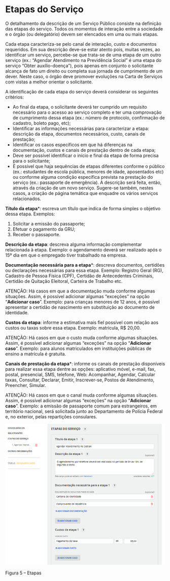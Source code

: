 # Etapas do Serviço

O detalhamento da descrição de um Serviço Público consiste na definição das etapas do serviço. Todos os momentos de interação entre a sociedade e o órgão (ou delegatório) devem ser elencados em uma ou mais etapas. 

Cada etapa caracteriza-se pelo canal de interação, custo e documentos requeridos. Em sua descrição deve-se estar atento pois, muitas vezes, ao identificar um serviço, percebe-se que trata-se de uma etapa de um outro serviço (ex.: “Agendar Atendimento na Previdência Social” é uma etapa do serviço “Obter auxílio-doença”), pois apenas em conjunto o solicitante alcança de fato um direito ou completa sua jornada de cumprimento de um dever. Neste caso, o órgão deve promover evoluções na Carta de Serviços com vistas a melhor orientar o solicitante.

A identificação de cada etapa do serviço deverá considerar os seguintes critérios:

* Ao final da etapa, o solicitante deverá ter cumprido um requisito necessário para o acesso ao serviço completo e ter uma comprovação de cumprimento dessa etapa (ex.: número de protocolo, confirmação de cadastro, boleto pago, etc);
* Identificar as informações necessárias para caracterizar a etapa: descrição da etapa, documentos necessários, custo, canais de prestação;
* Identificar os casos específicos em que há diferenças na documentação, custos e canais de prestação dentro de cada etapa;
* Deve ser possível identificar o início e final da etapa de forma precisa para o solicitante;
* É possível que haja sequências de etapas diferentes conforme o público (ex.: estudantes de escola pública, menores de idade, aposentados etc) ou conforme alguma condição específica prevista na prestação do serviço (ex.: passaporte de emergência). A descrição será feita, então, através da criação de um novo serviço. Sugere-se também, nestes casos, a criação de página temática que enquadre os vários serviços relacionados.

**Título da etapa***: escreva um título que indica de forma simples o objetivo dessa etapa. Exemplos:

1. Solicitar a emissão do passaporte;
2. Efetuar o pagamento da GRU;
3. Receber o passaporte.

**Descrição da etapa**: descreva alguma informação complementar relacionada à etapa. Exemplo: o agendamento deverá ser realizado após o 15º dia em que o empregado tiver trabalhado na empresa.

**Documentação necessária para a etapa***: descreva documentos, certidões ou declarações necessárias para essa etapa. Exemplo: Registro Geral (RG), Cadastro de Pessoa Física (CPF), Certidão de Antecedentes Criminais, Certidão de Quitação Eleitoral, Carteira de Trabalho etc.

ATENÇÃO: Há casos em que a documentação muda conforme algumas situações. Assim, é possível adicionar algumas “exceções” na opção “**Adicionar caso**”. Exemplo: para crianças menores de 12 anos, é possível apresentar a certidão de nascimento em substituição ao documento de identidade.

**Custos da etapa**: informe a estimativa mais fiel possível com relação aos custos ou taxas sobre essa etapa. Exemplo: matrícula, R$ 20,00.

ATENÇÃO: Há casos em que o custo muda conforme algumas situações. Assim, é possível adicionar algumas “exceções” na opção “**Adicionar caso**”. Exemplo: para alunos matriculados em instituições públicas de ensino a matrícula é gratuita.

**Canais de prestação da etapa***: informe os canais de prestação disponíveis para realizar essa etapa dentre as opções: aplicativo móvel, e-mail, fax, postal, presencial, SMS, telefone, Web: Acompanhar, Agendar, Calcular taxas, Consultar, Declarar, Emitir, Inscrever-se, Postos de Atendimento, Preencher, Simular.

ATENÇÃO: Há casos em que o canal muda conforme algumas situações. Assim, é possível adicionar algumas “exceções” na opção “**Adicionar caso**”. Exemplo: a emissão de passaporte comum para estrangeiros, em território nacional, será solicitada junto ao Departamento de Polícia Federal e, no exterior, pelas repartições consulares.  

![](imagens/Etapas.png)

Figura 5 – Etapas